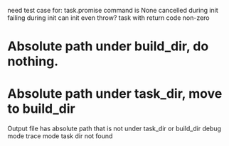 need test case for:
  task.promise
  command is None
  cancelled during init
  failing during init
  can init even throw?
  task with return code non-zero
  # Absolute path under build_dir, do nothing.
  # Absolute path under task_dir, move to build_dir
  Output file has absolute path that is not under task_dir or build_dir
  debug mode
  trace mode
  task dir not found
